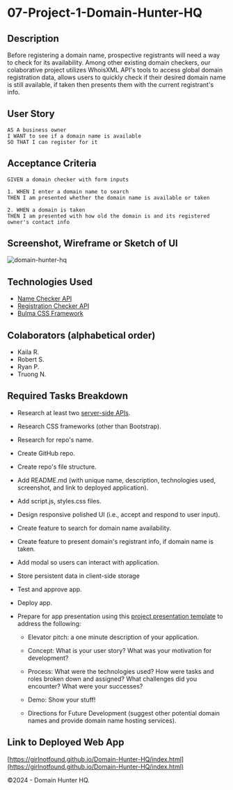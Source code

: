 # 07-Project-1-Domain-Hunter-HQ

## Description

Before registering a domain name, prospective registrants will need a way to check for its availability. Among other existing domain checkers, our colaborative project utilizes WhoisXML API's tools to access global domain registration data, allows users to quickly check if their desired domain name is still available, if taken then presents them with the current registrant's info.

## User Story

```
AS A business owner
I WANT to see if a domain name is available
SO THAT I can register for it
```

## Acceptance Criteria

```
GIVEN a domain checker with form inputs

1. WHEN I enter a domain name to search
THEN I am presented whether the domain name is available or taken

2. WHEN a domain is taken
THEN I am presented with how old the domain is and its registered owner's contact info
```

## Screenshot, Wireframe or Sketch of UI

![domain-hunter-hq](https://github.com/girlnotfound/Domain-Hunter-HQ/assets/30459021/e73c0d67-ab9f-4970-a9d3-230d094c6432)


## Technologies Used

- [Name Checker API](https://domain-availability.whoisxmlapi.com/api)
- [Registration Checker API](https://whois.whoisxmlapi.com/)
- [Bulma CSS Framework](https://bulma.io/)

## Colaborators (alphabetical order)
- Kaila R.
- Robert S.
- Ryan P.
- Truong N.

## Required Tasks Breakdown 

- Research at least two [server-side APIs](https://coding-boot-camp.github.io/full-stack/apis/api-resources).
- Research CSS frameworks (other than Bootstrap).
- Research for repo's name.
- Create GitHub repo.
- Create repo's file structure.
- Add README.md (with unique name, description, technologies used, screenshot, and link to deployed application).
- Add script.js, styles.css files.
- Design responsive polished UI (i.e., accept and respond to user input).
- Create feature to search for domain name availability.
- Create feature to present domain's registrant info, if domain name is taken.
- Add modal so users can interact with application.
- Store persistent data in client-side storage
- Test and approve app.
- Deploy app.
- Prepare for app presentation using this [project presentation template](https://docs.google.com/presentation/d/10QaO9KH8HtUXj__81ve0SZcpO5DbMbqqQr4iPpbwKks/edit?usp=sharing) to address the following: 

    * Elevator pitch: a one minute description of your application.

    * Concept: What is your user story? What was your motivation for development?

    * Process: What were the technologies used? How were tasks and roles broken down and assigned? What challenges did you encounter? What were your successes?

    * Demo: Show your stuff!

    * Directions for Future Development (suggest other potential domain names and provide domain name hosting services).



## Link to Deployed Web App
[https://girlnotfound.github.io/Domain-Hunter-HQ/index.html](https://girlnotfound.github.io/Domain-Hunter-HQ/index.html)

&copy;2024 - Domain Hunter HQ.
